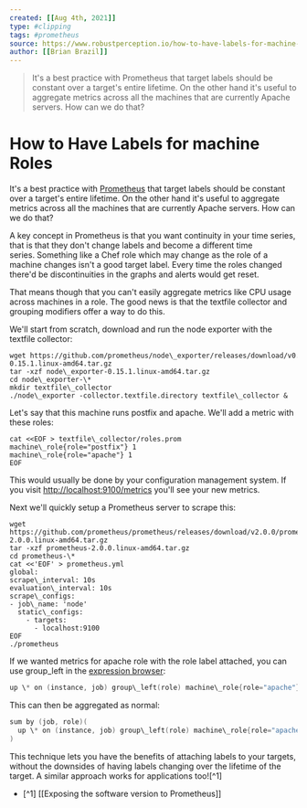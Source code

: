 ```yaml
---
created: [[Aug 4th, 2021]]
type: #clipping
tags: #prometheus
source: https://www.robustperception.io/how-to-have-labels-for-machine-roles
author: [[Brian Brazil]]
---
```

> It's a best practice with Prometheus that target labels should be constant over a target's entire lifetime. On the other hand it's useful to aggregate metrics across all the machines that are currently Apache servers. How can we do that?

# How to Have Labels for machine Roles

It's a best practice with [Prometheus](https://prometheus.io/) that target labels should be constant over a target's entire lifetime. On the other hand it's useful to aggregate metrics across all the machines that are currently Apache servers. How can we do that?

A key concept in Prometheus is that you want continuity in your time series, that is that they don't change labels and become a different time series. Something like a Chef role which may change as the role of a machine changes isn't a good target label. Every time the roles changed there'd be discontinuities in the graphs and alerts would get reset.

That means though that you can't easily aggregate metrics like CPU usage across machines in a role. The good news is that the textfile collector and grouping modifiers offer a way to do this.

We'll start from scratch, download and run the node exporter with the textfile collector:
``` shell
wget https://github.com/prometheus/node\_exporter/releases/download/v0.15.1/node\_exporter-0.15.1.linux-amd64.tar.gz
tar -xzf node\_exporter-0.15.1.linux-amd64.tar.gz
cd node\_exporter-\*
mkdir textfile\_collector
./node\_exporter -collector.textfile.directory textfile\_collector &
```

Let's say that this machine runs postfix and apache. We'll add a metric with these roles:
``` shell
cat <<EOF > textfile\_collector/roles.prom
machine\_role{role="postfix"} 1
machine\_role{role="apache"} 1
EOF
```

This would usually be done by your configuration management system. If you visit [http://localhost:9100/metrics](http://localhost:9100/metrics) you'll see your new metrics.

Next we'll quickly setup a Prometheus server to scrape this:
``` shell
wget https://github.com/prometheus/prometheus/releases/download/v2.0.0/prometheus-2.0.0.linux-amd64.tar.gz
tar -xzf prometheus-2.0.0.linux-amd64.tar.gz
cd prometheus-\*
cat <<'EOF' > prometheus.yml
global:
scrape\_interval: 10s
evaluation\_interval: 10s
scrape\_configs:
- job\_name: 'node'
  static\_configs:
    - targets:
      - localhost:9100
EOF
./prometheus
```

If we wanted metrics for apache role with the role label attached, you can use group\_left in the [expression browser](http://localhost:9090/graph):
``` c
up \* on (instance, job) group\_left(role) machine\_role{role="apache"}
```
This can then be aggregated as normal:
``` c
sum by (job, role)(
  up \* on (instance, job) group\_left(role) machine\_role{role="apache"}
)
```

This technique lets you have the benefits of attaching labels to your targets, without the downsides of having labels changing over the lifetime of the target. A similar approach works for applications too![^1]
- [^1] [[Exposing the software version to Prometheus]]
